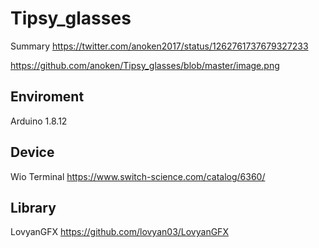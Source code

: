 # Tipsy_glasses

Summary
https://twitter.com/anoken2017/status/1262761737679327233


https://github.com/anoken/Tipsy_glasses/blob/master/image.png


## Enviroment 
Arduino 1.8.12

## Device
Wio Terminal
https://www.switch-science.com/catalog/6360/

## Library
LovyanGFX https://github.com/lovyan03/LovyanGFX

